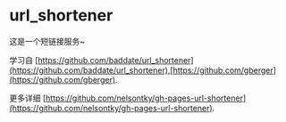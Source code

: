 # url_shortener

这是一个短链接服务~

学习自 [https://github.com/baddate/url_shortener](https://github.com/baddate/url_shortener),[https://github.com/gberger](https://github.com/gberger).

更多详细 [https://github.com/nelsontky/gh-pages-url-shortener](https://github.com/nelsontky/gh-pages-url-shortener).
